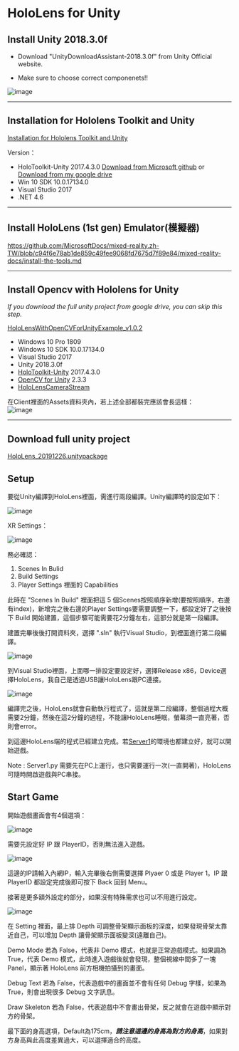 # HoloLens for Unity

## Install Unity 2018.3.0f

- Download "UnityDownloadAssistant-2018.3.0f" from Unity Official website.

- Make sure to choose correct componenets!!

![image](../etcs/unity_install.JPG)

***

## Installation for Hololens Toolkit and Unity

[Installation for Hololens Toolkit and Unity](https://github.com/Microsoft/MixedRealityToolkit-Unity/blob/2017.4.3.0/GettingStarted.md)

Version：
- HoloToolkit-Unity 2017.4.3.0 [Download from Microsoft github](https://github.com/Microsoft/MixedRealityToolkit-Unity/releases) or [Download from my google drive](https://drive.google.com/file/d/1pK6SrrfT9V-uA40U6aGAgHWV6ahVFAD7/view?usp=sharing)
- Win 10 SDK 10.0.17134.0
- Visual Studio 2017
- .NET 4.6

***

## Install HoloLens (1st gen) Emulator(模擬器)

https://github.com/MicrosoftDocs/mixed-reality.zh-TW/blob/c94f6e78ab1de859c49fee9068fd7675d7f89e84/mixed-reality-docs/install-the-tools.md

***

## Install Opencv with Hololens for Unity

*If you download the full unity project from google drive, you can skip this step.*

[HoloLensWithOpenCVForUnityExample_v1.0.2](https://github.com/EnoxSoftware/HoloLensWithOpenCVForUnityExample/tree/v1.0.2)

- Windows 10 Pro 1809
- Windows 10 SDK 10.0.17134.0
- Visual Studio 2017
- Unity 2018.3.0f
- [HoloToolkit-Unity](https://github.com/Microsoft/MixedRealityToolkit-Unity/releases) 2017.4.3.0
- [OpenCV for Unity](https://assetstore.unity.com/packages/tools/integration/opencv-for-unity-21088?aid=1011l4ehR&utm_source=aff) 2.3.3
- [HoloLensCameraStream](https://github.com/VulcanTechnologies/HoloLensCameraStream)

在Client裡面的Assets資料夾內，若上述全部都裝完應該會長這樣：  
![image](../etcs/2.JPG)

***

## Download full unity project

[HoloLens_20191226.unitypackage](https://drive.google.com/file/d/1N176u4MUyToPwdz4KqGw5a9-uAURZmu8/view?usp=sharing)

## Setup

要從Unity編譯到HoloLens裡面，需進行兩段編譯。Unity編譯時的設定如下：

![image](../etcs/Unity_Setting.JPG)

XR Settings：

![image](../etcs/Unity_Setting_2.png)

務必確認：
1. Scenes In Bulid
2. Build Settings
3. Player Settings 裡面的 Capabilities

此時在 "Scenes In Build" 裡面把這 5 個Scenes按照順序新增(要按照順序，右邊有index)，新增完之後右邊的Player Settings要需要調整一下，都設定好了之後按下 Build 開始建置，這個步驟可能需要花2分鐘左右，這部分就是第一段編譯。

建置完畢後後打開資料夾，選擇 ".sln" 執行Visual Studio，到裡面進行第二段編譯。

![image](../etcs/Second_Compile.JPG)

到Visual Studio裡面，上面哪一排設定要設定好，選擇Release x86，Device選擇HoloLens，我自己是透過USB讓HoloLens跟PC連接。

![image](../etcs/Second_Compile_VS.JPG)

編譯完之後，HoloLens就會自動執行程式了，這就是第二段編譯，整個過程大概需要2分鐘，然後在這2分鐘的過程，不能讓HoloLens睡眠，螢幕須一直亮著，否則會error。

到這邊HoloLens端的程式已經建立完成。若[Server1](../Server1/README.md)的環境也都建立好，就可以開始遊戲。

Note : Server1.py 需要先在PC上運行，也只需要運行一次(一直開著)，HoloLens可隨時開啟遊戲與PC串接。

## Start Game

開始遊戲畫面會有4個選項：

![image](../etcs/Menu.JPG)

需要先設定好 IP 跟 PlayerID，否則無法進入遊戲。

![image](../etcs/SetIP.JPG)

這邊的IP請輸入內網IP，輸入完畢後右側需要選擇 Plyaer 0 或是 Player 1。IP 跟 PlayerID 都設定完成後即可按下 Back 回到 Menu。

接著是更多額外設定的部分，如果沒有特殊需求也可以不用進行設定。

![image](../etcs/Setting.JPG)

在 Setting 裡面，最上排 Depth 可調整骨架顯示面板的深度，如果發現骨架太靠近自己，可以增加 Depth 讓骨架顯示面板變深(遠離自己)。

Demo Mode 若為 False，代表非 Demo 模式，也就是正常遊戲模式。如果調為 True，代表 Demo 模式，此時進入遊戲後就會發現，整個視線中間多了一塊 Panel，顯示著 HoloLens 前方相機拍攝到的畫面。

Debug Text 若為 False，代表遊戲中的畫面並不會有任何 Debug 字樣，如果為 True，則會出現很多 Debug 文字訊息。

Draw Skeleton 若為 False，代表遊戲中不會畫出骨架，反之就會在遊戲中顯示對方的骨架。

最下面的身高選項，Default為175cm，***請注意這邊的身高為對方的身高***，如果對方身高與此高度差異過大，可以選擇適合的高度。
